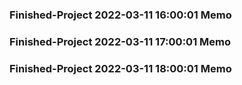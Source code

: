### Finished-Project 2022-03-11 16:00:01 Memo
### Finished-Project 2022-03-11 17:00:01 Memo
### Finished-Project 2022-03-11 18:00:01 Memo
